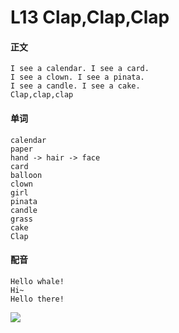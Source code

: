 # L13 Clap,Clap,Clap

#### 正文

    I see a calendar. I see a card.
    I see a clown. I see a pinata.
    I see a candle. I see a cake.
    Clap,clap,clap

#### 单词

    calendar
    paper
    hand -> hair -> face
    card
    balloon
    clown
    girl
    pinata
    candle
    grass
    cake
    Clap

#### 配音

    Hello whale!
    Hi~
    Hello there!


![](D:\github\javascript\寒假英语\l13.jpg)
